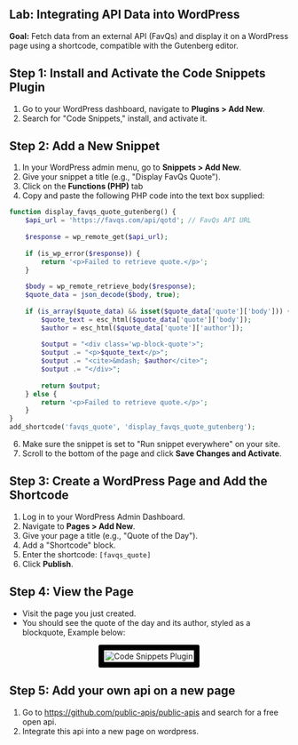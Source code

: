 ## Lab: Integrating API Data into WordPress

**Goal:** Fetch data from an external API (FavQs) and display it on a WordPress page using a shortcode, compatible with the Gutenberg editor.

## Step 1: Install and Activate the Code Snippets Plugin

1.  Go to your WordPress dashboard, navigate to **Plugins > Add New**.
2.  Search for "Code Snippets," install, and activate it.

## Step 2: Add a New Snippet

1.  In your WordPress admin menu, go to **Snippets > Add New**.
2.  Give your snippet a title (e.g., "Display FavQs Quote").
3.  Click on the **Functions (PHP)** tab
4.  Copy and paste the following PHP code into the text box supplied:

```php
function display_favqs_quote_gutenberg() {
    $api_url = 'https://favqs.com/api/qotd'; // FavQs API URL
    
    $response = wp_remote_get($api_url);
    
    if (is_wp_error($response)) {
        return '<p>Failed to retrieve quote.</p>';
    }
    
    $body = wp_remote_retrieve_body($response);
    $quote_data = json_decode($body, true);
    
    if (is_array($quote_data) && isset($quote_data['quote']['body'])) {
        $quote_text = esc_html($quote_data['quote']['body']);
        $author = esc_html($quote_data['quote']['author']);
        
        $output = "<div class='wp-block-quote'>";
        $output .= "<p>$quote_text</p>";
        $output .= "<cite>&mdash; $author</cite>";
        $output .= "</div>";
        
        return $output;
    } else {
        return '<p>Failed to retrieve quote.</p>';
    }
}
add_shortcode('favqs_quote', 'display_favqs_quote_gutenberg');
```
6.  Make sure the snippet is set to "Run snippet everywhere" on your site.
7.  Scroll to the bottom of the page and click **Save Changes and Activate**.

## Step 3: Create a WordPress Page and Add the Shortcode

1.  Log in to your WordPress Admin Dashboard.
2.  Navigate to **Pages > Add New**.
3.  Give your page a title (e.g., "Quote of the Day").
4.  Add a "Shortcode" block.
5.  Enter the shortcode: `[favqs_quote]`
6.  Click **Publish**.

## Step 4: View the Page

* Visit the page you just created.
* You should see the quote of the day and its author, styled as a blockquote, Example below:


<div align="center">
  <img src="https://github.com/user-attachments/assets/6c41c1aa-36ae-459a-ac3d-088dc34d87ac"
       alt="Code Snippets Plugin"
       style="border: 10px solid black; padding: 2px; border-radius: 3px;">
</div>

## Step 5: Add your own api on a new page

1. Go to https://github.com/public-apis/public-apis and search for a free open api.
2. Integrate this api into a new page on wordpress. 

